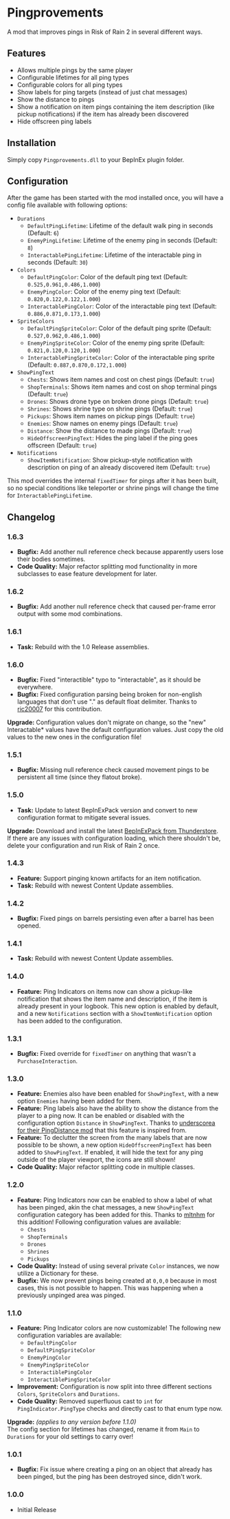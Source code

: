 # Pingprovements

A mod that improves pings in Risk of Rain 2 in several different ways.

## Features

- Allows multiple pings by the same player
- Configurable lifetimes for all ping types
- Configurable colors for all ping types
- Show labels for ping targets (instead of just chat messages)
- Show the distance to pings
- Show a notification on item pings containing the item description (like pickup notifications) if the item has already been discovered
- Hide offscreen ping labels

## Installation

Simply copy `Pingprovements.dll` to your BepInEx plugin folder.

## Configuration

After the game has been started with the mod installed once, you will have a config file available with following options:

- `Durations`
    - `DefaultPingLifetime`: Lifetime of the default walk ping in seconds (Default: `6`)
    - `EnemyPingLifetime`: Lifetime of the enemy ping in seconds (Default: `8`)
    - `InteractablePingLifetime`: Lifetime of the interactable ping in seconds (Default: `30`)
- `Colors`
    - `DefaultPingColor`: Color of the default ping text (Default: `0.525,0.961,0.486,1.000`)
    - `EnemyPingColor`: Color of the enemy ping text (Default: `0.820,0.122,0.122,1.000`)
    - `InteractablePingColor`: Color of the interactable ping text (Default: `0.886,0.871,0.173,1.000`)
- `SpriteColors`
    - `DefaultPingSpriteColor`: Color of the default ping sprite (Default: `0.527,0.962,0.486,1.000`)
    - `EnemyPingSpriteColor`: Color of the enemy ping sprite (Default: `0.821,0.120,0.120,1.000`)
    - `InteractablePingSpriteColor`: Color of the interactable ping sprite (Default: `0.887,0.870,0.172,1.000`)
- `ShowPingText`
    - `Chests`: Shows item names and cost on chest pings (Default: `true`)
    - `ShopTerminals`: Shows item names and cost on shop terminal pings (Default: `true`)
    - `Drones`: Shows drone type on broken drone pings (Default: `true`)
    - `Shrines`: Shows shrine type on shrine pings (Default: `true`)
    - `Pickups`: Shows item names on pickup pings (Default: `true`)
    - `Enemies`: Show names on enemy pings (Default: `true`)
    - `Distance`: Show the distance to made pings (Default: `true`)
    - `HideOffscreenPingText`: Hides the ping label if the ping goes offscreen (Default: `true`)
- `Notifications`
    - `ShowItemNotification`: Show pickup-style notification with description on ping of an already discovered item (Default: `true`)

This mod overrides the internal `fixedTimer` for pings after it has been built, so no special conditions like teleporter or shrine pings will change the time for `InteractablePingLifetime`.

## Changelog

### 1.6.3

- **Bugfix:** Add another null reference check because apparently users lose their bodies sometimes.
- **Code Quality:** Major refactor splitting mod functionality in more subclasses to ease feature development for later.

### 1.6.2

- **Bugfix:** Add another null reference check that caused per-frame error output with some mod combinations.

### 1.6.1

- **Task:** Rebuild with the 1.0 Release assemblies.

### 1.6.0

- **Bugfix:** Fixed "interactible" typo to "interactable", as it should be everywhere.
- **Bugfix:** Fixed configuration parsing being broken for non-english languages that don't use "." as default float delimiter. Thanks to [ric20007](https://github.com/ric20007) for this contribution.

**Upgrade:** Configuration values don't migrate on change, so the "new" Interactable* values have the default configuration values. Just copy the old values to the new ones in the configuration file!

### 1.5.1

- **Bugfix:** Missing null reference check caused movement pings to be persistent all time (since they flatout broke).

### 1.5.0

- **Task:** Update to latest BepInExPack version and convert to new configuration format to mitigate several issues.

**Upgrade:** Download and install the latest [BepInExPack from Thunderstore](https://thunderstore.io/package/bbepis/BepInExPack/).
If there are any issues with configuration loading, which there shouldn't be, delete your configuration and run Risk of Rain 2 once.

### 1.4.3

- **Feature:** Support pinging known artifacts for an item notification.
- **Task:** Rebuild with newest Content Update assemblies.

### 1.4.2

- **Bugfix:** Fixed pings on barrels persisting even after a barrel has been opened.

### 1.4.1

- **Task:** Rebuild with newest Content Update assemblies.

### 1.4.0

- **Feature:** Ping Indicators on items now can show a pickup-like notification that shows the item name and description, if the item is already present in your logbook. This new option is enabled by default, and a new `Notifications` section with a `ShowItemNotification` option has been added to the configuration.

### 1.3.1

- **Bugfix:** Fixed override for `fixedTimer` on anything that wasn't a `PurchaseInteraction`.

### 1.3.0

- **Feature:** Enemies also have been enabled for `ShowPingText`, with a new option `Enemies` having been added for them.
- **Feature:** Ping labels also have the ability to show the distance from the player to a ping now. It can be enabled or disabled with the configuration option `Distance` in `ShowPingText`. Thanks to [underscorea for their PingDistance mod](https://thunderstore.io/package/underscorea/PingDistance/) that this feature is inspired from.
- **Feature:** To declutter the screen from the many labels that are now possible to be shown, a new option `HideOffscreenPingText` has been added to `ShowPingText`. If enabled, it will hide the text for any ping outside of the player viewport, the icons are still shown!
- **Code Quality:** Major refactor splitting code in multiple classes.

### 1.2.0

- **Feature:** Ping Indicators now can be enabled to show a label of what has been pinged, akin the chat messages, a new `ShowPingText` configuration category has been added for this. Thanks to [mltnhm](https://github.com/mltnhm) for this addition! Following configuration values are available:
    - `Chests`
    - `ShopTerminals`
    - `Drones`
    - `Shrines`
    - `Pickups`
- **Code Quality:** Instead of using several private `Color` instances, we now utilize a Dictionary for these.
- **Bugfix:** We now prevent pings being created at `0,0,0` because in most cases, this is not possible to happen. This was happening when a previously unpinged area was pinged.

### 1.1.0

- **Feature:** Ping Indicator colors are now customizable! The following new configuration variables are available:
    - `DefaultPingColor`
    - `DefaultPingSpriteColor`
    - `EnemyPingColor`
    - `EnemyPingSpriteColor`
    - `InteractiblePingColor`
    - `InteractiblePingSpriteColor`
- **Improvement:** Configuration is now split into three different sections `Colors`, `SpriteColors` and `Durations`.
- **Code Quality:** Removed superfluous cast to `int` for `PingIndicator.PingType` checks and directly cast to that enum type now.

**Upgrade:** _(applies to any version before 1.1.0)_  
The config section for lifetimes has changed, rename it from `Main` to `Durations` for your old settings to carry over!

### 1.0.1

- **Bugfix:** Fix issue where creating a ping on an object that already has been pinged, but the ping has been destroyed since, didn't work.

### 1.0.0

- Initial Release
